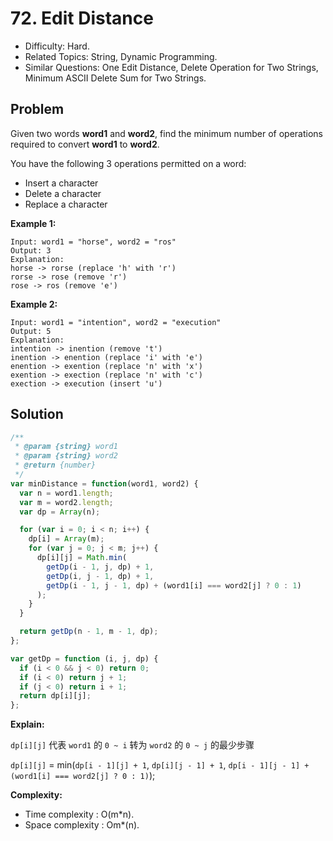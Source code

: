 # 72. Edit Distance

- Difficulty: Hard.
- Related Topics: String, Dynamic Programming.
- Similar Questions: One Edit Distance, Delete Operation for Two Strings, Minimum ASCII Delete Sum for Two Strings.

## Problem

Given two words **word1** and **word2**, find the minimum number of operations required to convert **word1** to **word2**.

You have the following 3 operations permitted on a word:

- Insert a character
- Delete a character
- Replace a character

**Example 1:**

```
Input: word1 = "horse", word2 = "ros"
Output: 3
Explanation: 
horse -> rorse (replace 'h' with 'r')
rorse -> rose (remove 'r')
rose -> ros (remove 'e')
```

**Example 2:**

```
Input: word1 = "intention", word2 = "execution"
Output: 5
Explanation: 
intention -> inention (remove 't')
inention -> enention (replace 'i' with 'e')
enention -> exention (replace 'n' with 'x')
exention -> exection (replace 'n' with 'c')
exection -> execution (insert 'u')
```

## Solution

```javascript
/**
 * @param {string} word1
 * @param {string} word2
 * @return {number}
 */
var minDistance = function(word1, word2) {
  var n = word1.length;
  var m = word2.length;
  var dp = Array(n);

  for (var i = 0; i < n; i++) {
    dp[i] = Array(m);
    for (var j = 0; j < m; j++) {
      dp[i][j] = Math.min(
        getDp(i - 1, j, dp) + 1,
        getDp(i, j - 1, dp) + 1,
        getDp(i - 1, j - 1, dp) + (word1[i] === word2[j] ? 0 : 1)
      );
    }
  }

  return getDp(n - 1, m - 1, dp);
};

var getDp = function (i, j, dp) {
  if (i < 0 && j < 0) return 0;
  if (i < 0) return j + 1;
  if (j < 0) return i + 1;
  return dp[i][j];
};
```

**Explain:**

`dp[i][j]` 代表 `word1` 的 `0 ~ i` 转为 `word2` 的 `0 ~ j` 的最少步骤

`dp[i][j]` = min(`dp[i - 1][j] + 1`, `dp[i][j - 1] + 1`, `dp[i - 1][j - 1] + (word1[i] === word2[j] ? 0 : 1)`);

**Complexity:**

* Time complexity : O(m*n).
* Space complexity : Om*(n).
